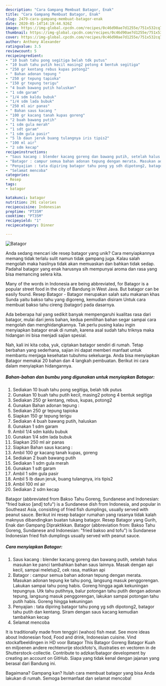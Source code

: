 ```yaml
---
description: "Cara Gampang Membuat Batagor, Enak"
title: "Cara Gampang Membuat Batagor, Enak"
slug: 2479-cara-gampang-membuat-batagor-enak
date: 2020-05-14T14:19:44.926Z
image: https://img-global.cpcdn.com/recipes/0c46d90ae7d1255e/751x532cq70/batagor-foto-resep-utama.jpg
thumbnail: https://img-global.cpcdn.com/recipes/0c46d90ae7d1255e/751x532cq70/batagor-foto-resep-utama.jpg
cover: https://img-global.cpcdn.com/recipes/0c46d90ae7d1255e/751x532cq70/batagor-foto-resep-utama.jpg
author: Anthony Alexander
ratingvalue: 3.5
reviewcount: 5
recipeingredient:
- "10 buah tahu pong segitiga belah tdk putus"
- "10 buah tahu putih kecil masing2 potong 4 bentuk segitiga"
- "250 gr kentang rebus kupas potong2"
- " Bahan adonan tepung "
- "250 gr tepung tapioka"
- "150 gr tepung terigu"
- "4 buah bawang putih haluskan"
- "1 sdm garam"
- "1/4 sdm kaldu bubuk"
- "1/4 sdm lada bubuk"
- "250 ml air panas"
- " Bahan saus kacang "
- "100 gr kacang tanah kupas goreng"
- "2 buah bawang putih"
- "1 sdm gula merah"
- "1 sdt garam"
- "1 sdm gula pasir"
- "5 lb daun jeruk buang tulangnya iris tipis2"
- "100 ml air"
- "2 sdm kecap"
recipeinstructions:
- "Saus kacang : blender kacang goreng dan bawang putih, setelah halus masukan ke panci tambahkan bahan saus lainnya. Masak dengan api kecil, sampai meletup2, cek rasa, matikan api"
- "Batagor : campur semua bahan adonan tepung dengan merata. Masukan adonan tepung ke tahu pong, langsung masuk penggorengan. Lakukan sampai tahu pong habis. Goreng hingga agak kekuningan tepungnya. Utk tahu putihnya, balur potongan tahu putih dengan adonan tepung, langsung masuk penggorengan, lakukan sampai potongan tahu putih habis. Goreng hingga kekuningan"
- "Penyajian : tata dipiring batagor tahu pong yg sdh dipotong2, batagor tahu putih dan kentang. Siram dengan saus kacang kemudian tambahkan kecap"
- "Selamat mencoba"
categories:
- Resep
tags:
- batagor

katakunci: batagor 
nutrition: 291 calories
recipecuisine: Indonesian
preptime: "PT35M"
cooktime: "PT35M"
recipeyield: "1"
recipecategory: Dinner

---
```



![Batagor](https://img-global.cpcdn.com/recipes/0c46d90ae7d1255e/751x532cq70/batagor-foto-resep-utama.jpg)

Anda sedang mencari ide resep batagor yang unik? Cara menyiapkannya memang tidak terlalu sulit namun tidak gampang juga. Kalau salah mengolah maka hasilnya tidak akan memuaskan dan bahkan tidak sedap. Padahal batagor yang enak harusnya sih mempunyai aroma dan rasa yang bisa memancing selera kita.

Many of the words in Indonesia are being abbreviated, for Batagor is a popular street food in the city of Bandung in West Java. But batagor can be easily found. Resep Batagor - Batagor merupakan salah satu makanan khas Sunda yaitu bakso tahu yang digoreng, kemudian disiram Untuk cara membuat bakso tahu cireng (batagor) pada dasarnya.

Ada beberapa hal yang sedikit banyak mempengaruhi kualitas rasa dari batagor, mulai dari jenis bahan, kedua pemilihan bahan segar sampai cara mengolah dan menghidangkannya. Tak perlu pusing kalau ingin menyiapkan batagor enak di rumah, karena asal sudah tahu triknya maka hidangan ini bisa menjadi sajian spesial.


Nah, kali ini kita coba, yuk, ciptakan batagor sendiri di rumah. Tetap berbahan yang sederhana, sajian ini dapat memberi manfaat untuk membantu menjaga kesehatan tubuhmu sekeluarga. Anda bisa menyiapkan Batagor memakai 20 bahan dan 4 langkah pembuatan. Berikut ini cara dalam menyiapkan hidangannya.

<!--inarticleads1-->

##### Bahan-bahan dan bumbu yang digunakan untuk menyiapkan Batagor:

1. Sediakan 10 buah tahu pong segitiga, belah tdk putus
1. Gunakan 10 buah tahu putih kecil, masing2 potong 4 bentuk segitiga
1. Sediakan 250 gr kentang, rebus, kupas, potong2
1. Gunakan  Bahan adonan tepung :
1. Sediakan 250 gr tepung tapioka
1. Siapkan 150 gr tepung terigu
1. Sediakan 4 buah bawang putih, haluskan
1. Gunakan 1 sdm garam
1. Ambil 1/4 sdm kaldu bubuk
1. Gunakan 1/4 sdm lada bubuk
1. Siapkan 250 ml air panas
1. Siapkan  Bahan saus kacang :
1. Ambil 100 gr kacang tanah kupas, goreng
1. Sediakan 2 buah bawang putih
1. Sediakan 1 sdm gula merah
1. Gunakan 1 sdt garam
1. Ambil 1 sdm gula pasir
1. Ambil 5 lb daun jeruk, buang tulangnya, iris tipis2
1. Ambil 100 ml air
1. Sediakan 2 sdm kecap


Batagor (abbreviated from Bakso Tahu Goreng, Sundanese and Indonesian: &#34;fried bakso [and] tofu&#34;) is a Sundanese dish from Indonesia, and popular in Southeast Asia, consisting of fried fish dumplings, usually served with peanut sauce. Berikut ini resep batagor rumahan yang rasanya tidak kalah maknyus dibandingkan buatan tukang batagor. Resep Batagor yang Gurih, Enak dan Gampang Dipraktikkan. Batagor (abbreviation from: Bakso Tahu Goreng, Sundanese and Indonesian: &#34;fried bakso and tofu&#34;) is Sundanese Indonesian fried fish dumplings usually served with peanut sauce. 

<!--inarticleads2-->

##### Cara menyiapkan Batagor:

1. Saus kacang : blender kacang goreng dan bawang putih, setelah halus masukan ke panci tambahkan bahan saus lainnya. Masak dengan api kecil, sampai meletup2, cek rasa, matikan api
1. Batagor : campur semua bahan adonan tepung dengan merata. Masukan adonan tepung ke tahu pong, langsung masuk penggorengan. Lakukan sampai tahu pong habis. Goreng hingga agak kekuningan tepungnya. Utk tahu putihnya, balur potongan tahu putih dengan adonan tepung, langsung masuk penggorengan, lakukan sampai potongan tahu putih habis. Goreng hingga kekuningan
1. Penyajian : tata dipiring batagor tahu pong yg sdh dipotong2, batagor tahu putih dan kentang. Siram dengan saus kacang kemudian tambahkan kecap
1. Selamat mencoba


It is traditionally made from tenggiri (wahoo) fish meat. See more ideas about Indonesian food, Food and drink, Indonesian cuisine. Vind stockafbeeldingen in HD voor Batagor This Batagor Goreng Batagor Kuah en miljoenen andere rechtenvrije stockfoto&#39;s, illustraties en vectoren in de Shutterstock-collectie. Contribute to adzkar/batagor development by creating an account on GitHub. Siapa yang tidak kenal dengan jajanan yang berasal dari Bandung ini. 

Bagaimana? Gampang kan? Itulah cara membuat batagor yang bisa Anda lakukan di rumah. Semoga bermanfaat dan selamat mencoba!
